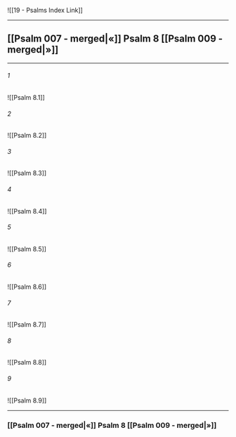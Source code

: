 ![[19 - Psalms Index Link]]

---
##  [[Psalm 007 - merged|«]] Psalm 8 [[Psalm 009 - merged|»]]

---

###### 1
![[Psalm 8.1]] 

###### 2
![[Psalm 8.2]] 

###### 3
![[Psalm 8.3]] 

###### 4
![[Psalm 8.4]]

###### 5 
![[Psalm 8.5]] 

###### 6
![[Psalm 8.6]] 

###### 7
![[Psalm 8.7]] 

###### 8
![[Psalm 8.8]] 

###### 9
![[Psalm 8.9]] 


---
###  [[Psalm 007 - merged|«]] Psalm 8 [[Psalm 009 - merged|»]]